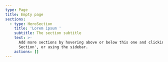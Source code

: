 ```yaml
---
type: Page
title: Empty page
sections:
  - type: HeroSection
    title: 'Lorem ipsum '
    subtitle: The section subtitle
    text: >-
      Add more sections by hovering above or below this one and clicking '+ Add
      Section', or using the sidebar.
    actions: []
---
```

